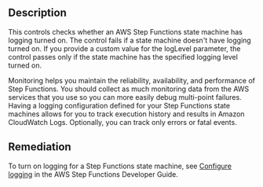 ## Description

This controls checks whether an AWS Step Functions state machine has logging turned on. The control fails if a state machine doesn't have logging turned on. If you provide a custom value for the logLevel parameter, the control passes only if the state machine has the specified logging level turned on.

Monitoring helps you maintain the reliability, availability, and performance of Step Functions. You should collect as much monitoring data from the AWS services that you use so you can more easily debug multi-point failures. Having a logging configuration defined for your Step Functions state machines allows for you to track execution history and results in Amazon CloudWatch Logs. Optionally, you can track only errors or fatal events.

## Remediation

To turn on logging for a Step Functions state machine, see [Configure logging](https://docs.aws.amazon.com/step-functions/latest/dg/cw-logs.html#monitoring-logging-configure) in the AWS Step Functions Developer Guide.